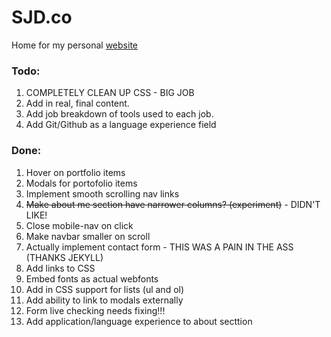 # SJD.co
Home for my personal [website][1]

### Todo:

1. COMPLETELY CLEAN UP CSS - BIG JOB
2. Add in real, final content.
3. Add job breakdown of tools used to each job.
4. Add Git/Github as a language experience field

### Done:

1. Hover on portfolio items 
2. Modals for portofolio items
1. Implement smooth scrolling nav links</span>
6. <span style="text-decoration: line-through;">Make about me section have narrower columns? (experiment)</span> - DIDN'T LIKE!
6. Close mobile-nav on click
3. Make navbar smaller on scroll
2. Actually implement contact form - THIS WAS A PAIN IN THE ASS (THANKS JEKYLL)
4. Add links to CSS
5. Embed fonts as actual webfonts
3. Add in CSS support for lists (ul and ol)
3. Add ability to link to modals externally
3. Form live checking needs fixing!!!
3. Add application/language experience to about secttion

[1]:	http://sjd.co/	

<!--
Code for strikethrough...

<span style="text-decoration: line-through;">
</span>
-->
